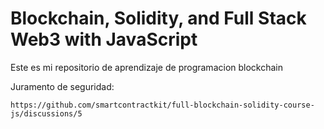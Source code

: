 # Blockchain, Solidity, and Full Stack Web3 with JavaScript

Este es mi repositorio de aprendizaje de programacion blockchain

Juramento de seguridad:

```
https://github.com/smartcontractkit/full-blockchain-solidity-course-js/discussions/5
```
